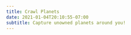 ```yaml
---
title: Crawl Planets
date: 2021-01-04T20:10:55-07:00
subtitle: Capture unowned planets around you!
---
```

